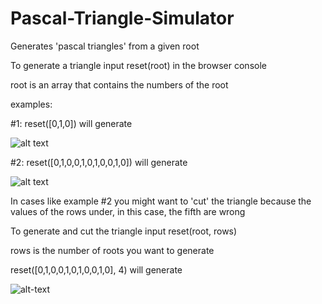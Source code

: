 # Pascal-Triangle-Simulator
Generates 'pascal triangles' from a given root

To generate a triangle input reset(root) in the browser console

root is an array that contains the numbers of the root

examples:

#1: reset([0,1,0]) will generate
    
![alt text](http://i.imgur.com/yJUTK9P.png)


#2: reset([0,1,0,0,1,0,1,0,0,1,0]) will generate

![alt text](http://i.imgur.com/pyfCR8j.png)

In cases like example #2 you might want to 'cut' the triangle because the values of the rows under, in this case, the fifth are wrong

To generate and cut the triangle input reset(root, rows)

rows is the number of roots you want to generate

reset([0,1,0,0,1,0,1,0,0,1,0], 4) will generate

![alt-text](http://i.imgur.com/Ye6AyhQ.png)
